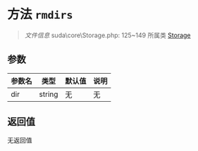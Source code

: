 # 方法 `rmdirs`

> *文件信息* suda\core\Storage.php: 125~149
> 所属类 [Storage](../Storage.md)




## 参数


| 参数名 | 类型 | 默认值 | 说明 |
|--------|-----|-------|-------|
| dir |  string | 无 | 无 |



## 返回值

无返回值

